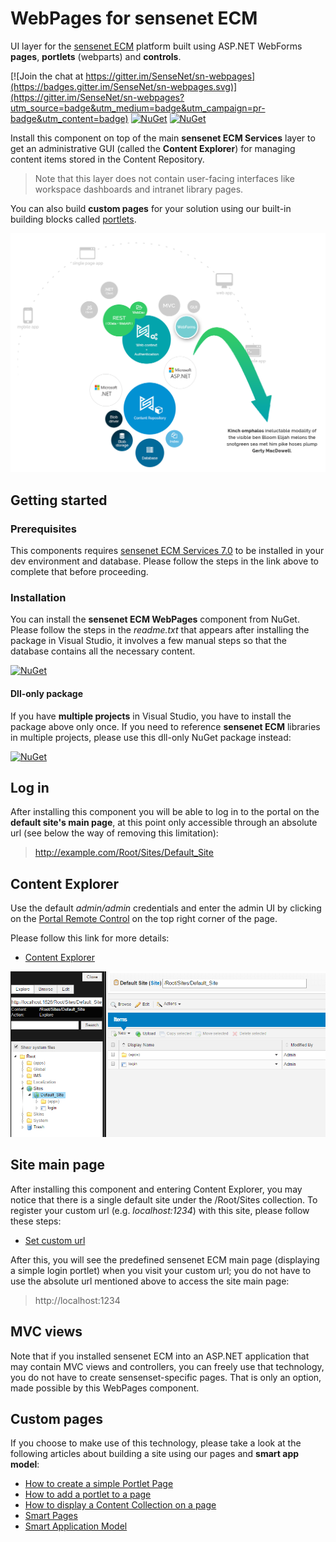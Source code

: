 # WebPages for sensenet ECM
UI layer for the [sensenet ECM](https://github.com/SenseNet/sensenet) platform built using ASP.NET WebForms **pages**, **portlets** (webparts) and **controls**.

[![Join the chat at https://gitter.im/SenseNet/sn-webpages](https://badges.gitter.im/SenseNet/sn-webpages.svg)](https://gitter.im/SenseNet/sn-webpages?utm_source=badge&utm_medium=badge&utm_campaign=pr-badge&utm_content=badge)
[![NuGet](https://img.shields.io/nuget/v/SenseNet.WebPages.Install.svg)](https://www.nuget.org/packages/SenseNet.WebPages.Install)
[![NuGet](https://img.shields.io/nuget/v/SenseNet.WebPages.svg)](https://www.nuget.org/packages/SenseNet.WebPages)

Install this component on top of the main **sensenet ECM Services** layer to get an administrative GUI (called the **Content Explorer**) for managing content items stored in the Content Repository.

> Note that this layer does not contain user-facing interfaces like workspace dashboards and intranet library pages.

You can also build **custom pages** for your solution using our built-in building blocks called [portlets](http://wiki.sensenet.com/Portlet).

![WebPages component](https://raw.githubusercontent.com/SenseNet/sn-resources/master/images/sn-components/sn-components_webforms.png)

## Getting started
### Prerequisites
This components requires [sensenet ECM Services 7.0](https://github.com/SenseNet/sensenet) to be installed in your dev environment and database. Please follow the steps in the link above to complete that before proceeding.

### Installation
You can install the **sensenet ECM WebPages** component from NuGet. Please follow the steps in the *readme.txt* that appears after installing the package in Visual Studio, it involves a few manual steps so that the database contains all the necessary content.

[![NuGet](https://img.shields.io/nuget/v/SenseNet.WebPages.Install.svg)](https://www.nuget.org/packages/SenseNet.WebPages.Install)

#### Dll-only package
If you have **multiple projects** in Visual Studio, you have to install the package above only once. If you need to reference **sensenet ECM** libraries in multiple projects, please use this dll-only NuGet package instead:

[![NuGet](https://img.shields.io/nuget/v/SenseNet.WebPages.svg)](https://www.nuget.org/packages/SenseNet.WebPages)

<a name="LogIn"></a>
## Log in
After installing this component you will be able to log in to the portal on the **default site's main page**, at this point only accessible through an absolute url (see below the way of removing this limitation):

> http://example.com/Root/Sites/Default_Site

## Content Explorer
Use the default *admin/admin* credentials and enter the admin UI by clicking on the [Portal Remote Control](http://wiki.sensenet.com/Portal_Remote_Control) on the top right corner of the page.

Please follow this link for more details:
- [Content Explorer](http://wiki.sensenet.com/Content_Explorer)

![Content Explorer](https://raw.githubusercontent.com/SenseNet/sn-resources/add-screenshots/images/sn-screenshots/sn-content-explorer.png)

## Site main page
After installing this component and entering Content Explorer, you may notice that there is a single default  site under the /Root/Sites collection. To register your custom url (e.g. *localhost:1234*) with this site, please follow these steps:

- [Set custom url](http://wiki.sensenet.com/How_to_change_url_and_authentication_settings#Steps_for_configuring_URLs_on_the_portal)

After this, you will see the predefined sensenet ECM main page (displaying a simple login portlet) when you visit your custom url; you do not have to use the absolute url mentioned above to access the site main page:

> http://localhost:1234

## MVC views
Note that if you installed sensenet ECM into an ASP.NET application that may contain MVC views and controllers, you can freely use that technology, you do not have to create sensenset-specific pages. That is only an option, made possible by this WebPages component.

## Custom pages
If you choose to make use of this technology, please take a look at the following articles about building a site using our pages and **smart app model**:

- [How to create a simple Portlet Page](http://wiki.sensenet.com/How_to_create_a_simple_Portlet_Page)
- [How to add a portlet to a page](http://wiki.sensenet.com/How_to_add_a_portlet_to_a_page)
- [How to display a Content Collection on a page](http://wiki.sensenet.com/How_to_display_a_Content_Collection_on_a_page)
- [Smart Pages](http://wiki.sensenet.com/Smart_Pages)
- [Smart Application Model](http://wiki.sensenet.com/Smart_Application_Model)